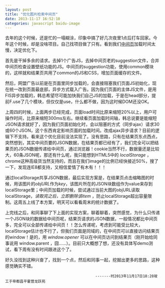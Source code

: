 ```yaml
---
layout: post
title: "优化图片检索中间页"
date: 2013-11-17 16:52:10
categories: javascript baidu-image 
---
```


去年的这个时候，还是忙的一塌糊涂，印象中搞了好几次夜里1点后打车回家。今年这个时候，却是没啥项目。自己找项目做了只有。看到我们[中间页][detail-demo]加载时间太慢，决定优化下。

首先是干掉多余的请求。去掉1个广告JS，去掉中间页老的suggestion文件，合并中间页检查设置壁纸功能的JS。中间页的suggestion功能，使用common模块的，这样就和结果页共用了common的JS和CSS，增加页面缓存的文件。

然后，网盟广告以前是在页面里同步加载的，会直接阻塞我们页面JS初始化，现在统一改到页面最底部，异步方式载入广告。因为我们页面的主体JS文件，是用FIS异步加载的，韩总希望尽可能加快我们自己JS的加载，于是在head部分，提前F.use了几个模块，但仅仅是use，什么都不做，因为这时候DOM还没OK。

上周四的时候，上面两步已经完成，页面load时间比原来缩短20%以上，用户可操作时间，比原来缩短300ms左右。继续看页面加载时间轴，韩总说要是能缩短JSON请求就好了，因为我们页面初始化时，会以阻塞的方式（同步ajax）请求30或60个JSON，这个东西肯定影响页面的加载时间。改成ajax异步请求？目前的逻辑下不支持。看来这个优化目前没法实现了。没有思路，只有在结果页东点西点，突然想到，其实中间页要的JSON数据，在结果页都已经有了，我们完全可以把结果页的JSON数据传递给中间页，通过浏览器！cookie当然不行，数据量还是比较大，60条JSON呢，那还有什么呢，我只能想到HTML5中的 *localStorage* ，chrome这种高级货当然支持的，而且在我们image的比例已经快接近50%，搜了一下，发现连IE8都支持，又相信爱情了有木有！！！

通过localStorage共享JSON数据，最后实现方案是，在结果页点击缩略图的时候，用该图片的*objURL*作为*key*，该图片所在的JSON块数组作为value来存到localStorage里；中间页加载的时候，尝试通过当前大图的objURL读取localStorage，*读取完之后，立即删除该item*  ，防止localStorage超出容量限制。这周五上线了本方案，明天可以看看周末的统计数据了。

上完线之后，和同事聊了下上面的实现方案，聊着聊着，突然感觉，为什么只传递一个JSON块的数据给中间页呢，结果页请求的JSON数据，一般情况都比中间页多，完全可以全部传递给中间页！！怎么传递呢，考虑到可能受比较大，localStorage估计也不行了，但我们页面是同域的，在中间页可以直接访问结果页的window！是的，用 *window.opener* 可以在中间页访问到结果页（刚开始给同事说用 window.parent ，囧……）。目前只大概想了想，还没有具体写demo测试，看下周有没有时间跟进这个了。

好久没找到这种兴奋了，找到一个点，然后和同事一起，挖掘出更多的思路，这种感觉确实不错。

                                             -------时2013年11月17日18:28竣工于帝都昌平霍营龙跃苑


[detail-demo]: http://image.baidu.com/i?ct=503316480&z=&tn=baiduimagedetail&ipn=d&word=qq&step_word=&ie=utf-8&in=24780&cl=2&lm=-1&st=-1&pn=5&rn=1&di=263334214500&ln=1996&fr=&&fmq=1384683133332_R&ic=0&s=&se=&sme=0&tab=&width=&height=&face=&is=&istype=2&ist=&jit=&objurl=http%3A%2F%2Fwww.01hn.com%2Fpic.asp%3Furl%3Dhttp%3A%2F%2Fwww.2008r.cn%2FUploadFiles%2F2012102214328304.jpg  "中间页链接示例"